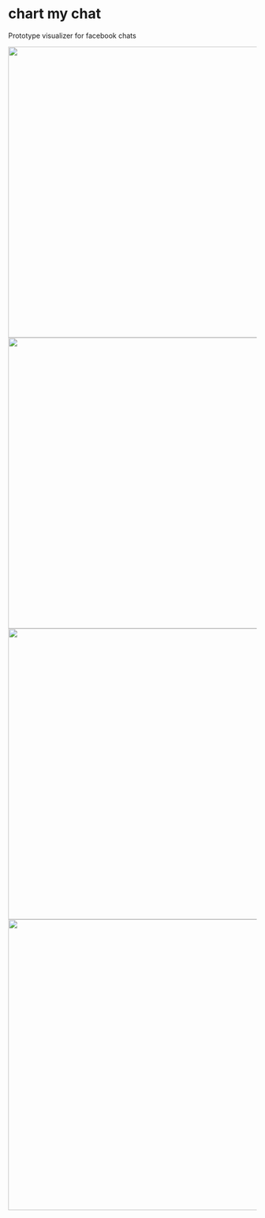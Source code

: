 # chart my chat

Prototype visualizer for facebook chats

<img src="https://raw.githubusercontent.com/kendavidn/GoContactR/master/www/number_texts_number_words.gif" width="590"/>

<img src="https://raw.githubusercontent.com/kendavidn/GoContactR/master/www/avg_message_length.gif" width="590"/>

<img src="https://raw.githubusercontent.com/kendavidn/GoContactR/master/www/messages_per_day.gif" width="590"/>

<img src="https://raw.githubusercontent.com/kendavidn/GoContactR/master/www/words_and_phrases.gif" width="590"/>
